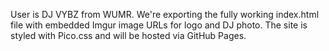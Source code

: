 User is DJ VYBZ from WUMR. We're exporting the fully working index.html file with embedded Imgur image URLs for logo and DJ photo. The site is styled with Pico.css and will be hosted via GitHub Pages.